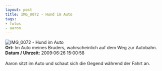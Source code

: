 ```yaml
--- 
layout: post
title: IMG_0072 - Hund im Auto
tags: 
- fotos
- aaron
---
```

<img src="http://blog.fabianonline.de/wp-content/main/2010_03/IMG_0072.jpg" alt="IMG_0072 - Hund im Auto" class="aligncenter" /><br />
<strong>Ort:</strong> Im Auto meines Bruders, wahrscheinlich auf dem Weg zur Autobahn.<br />
<strong>Datum / Uhrzeit:</strong> 2009:06:26 15:00:58<br />
<br />
Aaron sitzt im Auto und schaut sich die Gegend während der Fahrt an.
